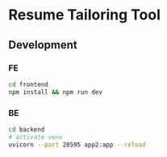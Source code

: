 # Resume Tailoring Tool

## Development
### FE
```bash
cd frontend
npm install && npm run dev 
```
### BE
```bash
cd backend
# activate venv
uvicorn --port 20595 app2:app --reload
```

## 
